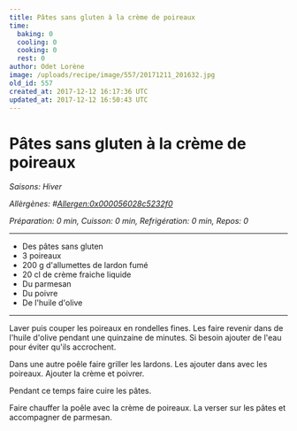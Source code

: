```yaml
---
title: Pâtes sans gluten à la crème de poireaux
time:
  baking: 0
  cooling: 0
  cooking: 0
  rest: 0
author: Odet Lorène
image: /uploads/recipe/image/557/20171211_201632.jpg
old_id: 557
created_at: 2017-12-12 16:17:36 UTC
updated_at: 2017-12-12 16:50:43 UTC
---
```


# Pâtes sans gluten à la crème de poireaux



*Saisons: Hiver*

*Allèrgènes: #<Allergen:0x000056028c5232f0>*

*Préparation: 0 min, Cuisson: 0 min, Refrigération: 0 min, Repos: 0*

---

- Des pâtes sans gluten
- 3 poireaux
- 200 g d'allumettes de lardon fumé
- 20 cl de crème fraiche liquide
- Du parmesan
- Du poivre
- De l'huile d'olive

---

Laver puis couper les poireaux en rondelles fines. Les faire revenir dans de l'huile d'olive pendant une quinzaine de minutes. Si besoin ajouter de l'eau pour éviter qu'ils accrochent.

Dans une autre poêle faire griller les lardons. Les ajouter dans avec les poireaux. Ajouter la crème et poivrer.

Pendant ce temps faire cuire les pâtes.

Faire chauffer la poêle avec la crème de poireaux. La verser sur les pâtes et accompagner de parmesan.
